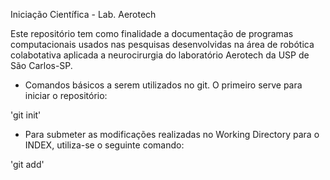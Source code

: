 Iniciação Científica - Lab. Aerotech

Este repositório tem como finalidade a documentação de programas computacionais usados nas pesquisas desenvolvidas na área de robótica colabotativa aplicada a neurocirurgia do laboratório Aerotech da USP de São Carlos-SP.

- Comandos básicos a serem utilizados no git. O primeiro serve para iniciar o repositório:

'git init'

- Para submeter as modificações realizadas no Working Directory para o INDEX, utiliza-se o seguinte comando:

'git add'
